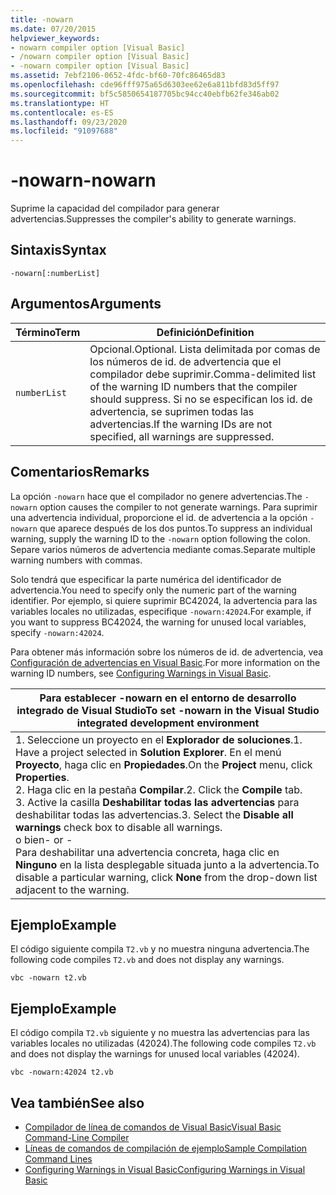 ```yaml
---
title: -nowarn
ms.date: 07/20/2015
helpviewer_keywords:
- nowarn compiler option [Visual Basic]
- /nowarn compiler option [Visual Basic]
- -nowarn compiler option [Visual Basic]
ms.assetid: 7ebf2106-0652-4fdc-bf60-70fc86465d83
ms.openlocfilehash: cde96fff975a65d6303ee62e6a811bfd83d5ff97
ms.sourcegitcommit: bf5c5850654187705bc94cc40ebfb62fe346ab02
ms.translationtype: HT
ms.contentlocale: es-ES
ms.lasthandoff: 09/23/2020
ms.locfileid: "91097688"
---
```

# <a name="-nowarn"></a><span data-ttu-id="c2b30-102">-nowarn</span><span class="sxs-lookup"><span data-stu-id="c2b30-102">-nowarn</span></span>

<span data-ttu-id="c2b30-103">Suprime la capacidad del compilador para generar advertencias.</span><span class="sxs-lookup"><span data-stu-id="c2b30-103">Suppresses the compiler's ability to generate warnings.</span></span>  
  
## <a name="syntax"></a><span data-ttu-id="c2b30-104">Sintaxis</span><span class="sxs-lookup"><span data-stu-id="c2b30-104">Syntax</span></span>  
  
```console  
-nowarn[:numberList]  
```  
  
## <a name="arguments"></a><span data-ttu-id="c2b30-105">Argumentos</span><span class="sxs-lookup"><span data-stu-id="c2b30-105">Arguments</span></span>  
  
|<span data-ttu-id="c2b30-106">Término</span><span class="sxs-lookup"><span data-stu-id="c2b30-106">Term</span></span>|<span data-ttu-id="c2b30-107">Definición</span><span class="sxs-lookup"><span data-stu-id="c2b30-107">Definition</span></span>|  
|---|---|  
|`numberList`|<span data-ttu-id="c2b30-108">Opcional.</span><span class="sxs-lookup"><span data-stu-id="c2b30-108">Optional.</span></span> <span data-ttu-id="c2b30-109">Lista delimitada por comas de los números de id. de advertencia que el compilador debe suprimir.</span><span class="sxs-lookup"><span data-stu-id="c2b30-109">Comma-delimited list of the warning ID numbers that the compiler should suppress.</span></span> <span data-ttu-id="c2b30-110">Si no se especifican los id. de advertencia, se suprimen todas las advertencias.</span><span class="sxs-lookup"><span data-stu-id="c2b30-110">If the warning IDs are not specified, all warnings are suppressed.</span></span>|  
  
## <a name="remarks"></a><span data-ttu-id="c2b30-111">Comentarios</span><span class="sxs-lookup"><span data-stu-id="c2b30-111">Remarks</span></span>  

 <span data-ttu-id="c2b30-112">La opción `-nowarn` hace que el compilador no genere advertencias.</span><span class="sxs-lookup"><span data-stu-id="c2b30-112">The `-nowarn` option causes the compiler to not generate warnings.</span></span> <span data-ttu-id="c2b30-113">Para suprimir una advertencia individual, proporcione el id. de advertencia a la opción `-nowarn` que aparece después de los dos puntos.</span><span class="sxs-lookup"><span data-stu-id="c2b30-113">To suppress an individual warning, supply the warning ID to the `-nowarn` option following the colon.</span></span> <span data-ttu-id="c2b30-114">Separe varios números de advertencia mediante comas.</span><span class="sxs-lookup"><span data-stu-id="c2b30-114">Separate multiple warning numbers with commas.</span></span>  
  
 <span data-ttu-id="c2b30-115">Solo tendrá que especificar la parte numérica del identificador de advertencia.</span><span class="sxs-lookup"><span data-stu-id="c2b30-115">You need to specify only the numeric part of the warning identifier.</span></span> <span data-ttu-id="c2b30-116">Por ejemplo, si quiere suprimir BC42024, la advertencia para las variables locales no utilizadas, especifique `-nowarn:42024`.</span><span class="sxs-lookup"><span data-stu-id="c2b30-116">For example, if you want to suppress BC42024, the warning for unused local variables, specify `-nowarn:42024`.</span></span>  
  
 <span data-ttu-id="c2b30-117">Para obtener más información sobre los números de id. de advertencia, vea [Configuración de advertencias en Visual Basic](/visualstudio/ide/configuring-warnings-in-visual-basic).</span><span class="sxs-lookup"><span data-stu-id="c2b30-117">For more information on the warning ID numbers, see [Configuring Warnings in Visual Basic](/visualstudio/ide/configuring-warnings-in-visual-basic).</span></span>  
  
|<span data-ttu-id="c2b30-118">Para establecer -nowarn en el entorno de desarrollo integrado de Visual Studio</span><span class="sxs-lookup"><span data-stu-id="c2b30-118">To set -nowarn in the Visual Studio integrated development environment</span></span>|  
|---|  
|<span data-ttu-id="c2b30-119">1.  Seleccione un proyecto en el **Explorador de soluciones**.</span><span class="sxs-lookup"><span data-stu-id="c2b30-119">1.  Have a project selected in **Solution Explorer**.</span></span> <span data-ttu-id="c2b30-120">En el menú **Proyecto**, haga clic en **Propiedades**.</span><span class="sxs-lookup"><span data-stu-id="c2b30-120">On the **Project** menu, click **Properties**.</span></span> <br /><span data-ttu-id="c2b30-121">2.  Haga clic en la pestaña **Compilar**.</span><span class="sxs-lookup"><span data-stu-id="c2b30-121">2.  Click the **Compile** tab.</span></span><br /><span data-ttu-id="c2b30-122">3.  Active la casilla **Deshabilitar todas las advertencias** para deshabilitar todas las advertencias.</span><span class="sxs-lookup"><span data-stu-id="c2b30-122">3.  Select the **Disable all warnings** check box to disable all warnings.</span></span><br />     <span data-ttu-id="c2b30-123">o bien</span><span class="sxs-lookup"><span data-stu-id="c2b30-123">- or -</span></span><br />     <span data-ttu-id="c2b30-124">Para deshabilitar una advertencia concreta, haga clic en **Ninguno** en la lista desplegable situada junto a la advertencia.</span><span class="sxs-lookup"><span data-stu-id="c2b30-124">To disable a particular warning, click **None** from the drop-down list adjacent to the warning.</span></span>|  
  
## <a name="example"></a><span data-ttu-id="c2b30-125">Ejemplo</span><span class="sxs-lookup"><span data-stu-id="c2b30-125">Example</span></span>  

 <span data-ttu-id="c2b30-126">El código siguiente compila `T2.vb` y no muestra ninguna advertencia.</span><span class="sxs-lookup"><span data-stu-id="c2b30-126">The following code compiles `T2.vb` and does not display any warnings.</span></span>  
  
```console
vbc -nowarn t2.vb  
```  
  
## <a name="example"></a><span data-ttu-id="c2b30-127">Ejemplo</span><span class="sxs-lookup"><span data-stu-id="c2b30-127">Example</span></span>  

 <span data-ttu-id="c2b30-128">El código compila `T2.vb` siguiente y no muestra las advertencias para las variables locales no utilizadas (42024).</span><span class="sxs-lookup"><span data-stu-id="c2b30-128">The following code compiles `T2.vb` and does not display the warnings for unused local variables (42024).</span></span>  
  
```console
vbc -nowarn:42024 t2.vb  
```  
  
## <a name="see-also"></a><span data-ttu-id="c2b30-129">Vea también</span><span class="sxs-lookup"><span data-stu-id="c2b30-129">See also</span></span>

- [<span data-ttu-id="c2b30-130">Compilador de línea de comandos de Visual Basic</span><span class="sxs-lookup"><span data-stu-id="c2b30-130">Visual Basic Command-Line Compiler</span></span>](index.md)
- [<span data-ttu-id="c2b30-131">Líneas de comandos de compilación de ejemplo</span><span class="sxs-lookup"><span data-stu-id="c2b30-131">Sample Compilation Command Lines</span></span>](sample-compilation-command-lines.md)
- [<span data-ttu-id="c2b30-132">Configuring Warnings in Visual Basic</span><span class="sxs-lookup"><span data-stu-id="c2b30-132">Configuring Warnings in Visual Basic</span></span>](/visualstudio/ide/configuring-warnings-in-visual-basic)
